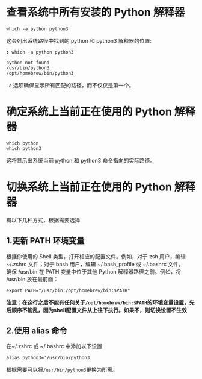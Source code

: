 # 查看系统中所有安装的 Python 解释器
```
which -a python python3
```
这会列出系统路径中找到的 python 和 python3 解释器的位置:
```
❯ which -a python python3

python not found
/usr/bin/python3
/opt/homebrew/bin/python3
```
`-a` 选项确保显示所有匹配的路径，而不仅仅是第一个。



# 确定系统上当前正在使用的 Python 解释器
```
which python
which python3
```
这将显示出系统当前 python 和 python3 命令指向的实际路径。



# 切换系统上当前正在使用的 Python 解释器
有以下几种方式，根据需要选择
## 1.更新 PATH 环境变量
根据你使用的 Shell 类型，打开相应的配置文件。例如，对于 zsh 用户，编辑 ~/.zshrc 文件；对于 bash 用户，编辑 ~/.bash_profile 或 ~/.bashrc 文件。  
确保 /usr/bin 在 PATH 变量中位于其他 Python 解释器路径之前。例如，将 /usr/bin 放在最前面：
```
export PATH="/usr/bin:/opt/homebrew/bin:$PATH"
```
**注意：在这行之后不能有任何关于`/opt/homebrew/bin:$PATH`的环境变量设置，先后顺序不能乱，因为shell配置文件从上往下执行。如果不，则切换设置不生效**


## 2.使用 alias 命令
在~/.zshrc 或 ~/.bashrc 中添加以下设置
```
alias python3='/usr/bin/python3'
```
根据需要可以将`/usr/bin/python3`更换为所需。
